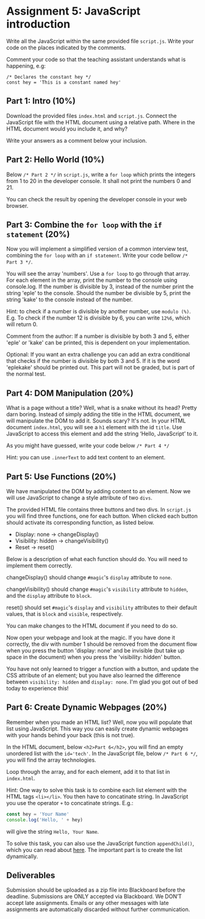 # Assignment 5: JavaScript introduction

Write all the JavaScript within the same provided file `script.js`. Write your code on the places indicated by the comments.

Comment your code so that the teaching assistant understands what is happening, e.g:

```
/* Declares the constant hey */
const hey = 'This is a constant named hey'   
```

## Part 1: Intro (10%)
Download the provided files `index.html` and `script.js`. Connect the JavaScript file with the HTML document using a relative path. Where in the HTML document would you include it, and why?

Write your answers as a comment below your inclusion.

## Part 2: Hello World (10%)
Below `/* Part 2 */` in `script.js`, write a `for loop` which prints the integers from 1 to 20 in the developer console. It shall not print the numbers 0 and 21.

You can check the result by opening the developer console in your web browser.

## Part 3: Combine the `for loop` with the `if statement` (20%)
Now you will implement a simplified version of a common interview test, combining the `for loop` with an `if statement`. Write your code bellow `/* Part 3 */`.

You will see the array 'numbers'. Use a `for loop` to go through that array. For each element in the array, print the number to the console using console.log. If the number is divisible by 3, instead of the number print the string 'eple' to the console. Should the number be divisible by 5, print the string 'kake' to the console instead of the number.

Hint: to check if a number is divisible by another number, use `modulo (%)`. E.g. To check if the number 12 is divisible by 6, you can write `12%6`, which will return 0.

Comment from the author: If a number is divisible by both 3 and 5, either 'eple' or 'kake' can be printed, this is dependent on your implementation.

Optional: If you want an extra challenge you can add an extra conditional that checks if the number is divisible by both 3 and 5. If it is the word 'eplekake' should be printed out. This part will not be graded, but is part of the normal test.

## Part 4: DOM Manipulation (20%)
What is a page without a title? Well, what is a snake without its head? Pretty darn boring. Instead of simply adding the title in the HTML document, we will manipulate the DOM to add it. Sounds scary? It's not. In your HTML document `index.html`, you will see a `h1` element with the id `title`. Use JavaScript to access this element and add the string ‘Hello, JavaScript’ to it.

As you might have guessed, write your code below `/* Part 4 */`

Hint: you can use `.innerText` to add text content to an element.

## Part 5: Use Functions (20%)
We have manipulated the DOM by adding content to an element. Now we will use JavaScript to change a style attribute of two `divs`.

The provided HTML file contains three buttons and two divs. In `script.js` you will find three functions, one for each button. When clicked each button should activate its corresponding function, as listed below.

* Display: none -> changeDisplay()
* Visibility: hidden -> changeVisibility()
* Reset -> reset()

Below is a description of what each function should do. You will need to implement them correctly.

changeDisplay() should change `#magic`'s `display` attribute to `none`.

changeVisibility() should change `#magic`'s `visibility` attribute to `hidden`, and the `display` attribute to `block`.

reset() should set `#magic`'s `display` and `visibility` attributes to their default values, that is `block` and `visible`, respectively.

You can make changes to the HTML document if you need to do so.

Now open your webpage and look at the magic. If you have done it correctly, the div with number 1 should be removed from the document flow when you press the button 'display: none' and be invisible (but take up space in the document) when you press the 'visibility: hidden' button.

You have not only learned to trigger a function with a button, and update the CSS attribute of an element; but you have also learned the difference between `visibility: hidden` and `display: none`. I'm glad you got out of bed today to experience this!

## Part 6: Create Dynamic Webpages (20%)
Remember when you made an HTML list? Well, now you will populate that list using JavaScript. This way you can easily create dynamic webpages with your hands behind your back (this is not true).

In the HTML document, below `<h2>Part 6</h2>`, you will find an empty unordered list with the `id='tech'`. In the JavaScript file, below `/* Part 6 */`, you will find the array technologies.

Loop through the array, and for each element, add it to that list in `index.html`.

Hint: One way to solve this task is to combine each list element with the HTML tags `<li></li>`. You then have to concatinate string. In JavaScript you use the operator `+` to concatinate strings. E.g.:
```javascript
const hey = 'Your Name'
console.log('Hello, ' + hey)
```
will give the string
`Hello, Your Name`.

To solve this task, you can also use the JavaScript function `appendChild()`, which you can read about [here](http://www.w3schools.com/jsref/met_node_appendchild.asp). The important part is to create the list dynamically.

## Deliverables
Submission should be uploaded as a zip file into Blackboard before the deadline. Submissions are ONLY accepted via Blackboard. We DON’T accept late assignments. Emails or any other messages with late assignments are automatically discarded without further communication.
